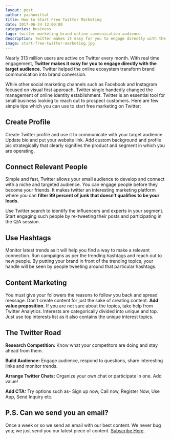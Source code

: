 ```yaml
---
layout: post
author: yashumittal
title: How to Start Free Twitter Marketing
date: 2017-06-24 12:00:00
categories: business
tags: twitter marketing brand online communication audience
description: Twitter makes it easy for you to engage directly with the target audience. It helped the online ecosystem transform brand communication into brand conversion.
image: start-free-twitter-marketing.jpg
---
```


Nearly 313 million users are active on Twitter every month. With real time engagement, **Twitter makes it easy for you to engage directly with the target audience.** Twitter helped the online ecosystem transform brand communication into brand conversion.

While other social marketing channels such as Facebook and Instagram focused on visual first approach, Twitter single handedly changed the management of online identity establishment.  Twitter is an essential tool for small business looking to reach out to prospect customers. Here are few simple tips which you can use to start free marketing on Twitter:

## Create Profile

Create Twitter profile and use it to communicate with your target audience. Update bio and put your website link. Add custom background and profile pic strategically that clearly signifies the product and segment in which you are operating.

## Connect Relevant People

Simple and fast, Twitter allows your small audience to develop and connect with a niche and targeted audience. You can engage people before they become your friends. It makes twitter an interesting marketing platform where you can **filter 99 percent of junk that doesn’t qualifies to be your leads.**

Use Twitter search to identify the influencers and experts in your segment. Start engaging such people by re-tweeting their posts and participating in the Q/A session.

## Use Hashtags

Monitor latest trends as it will help you find a way to make a relevant connection. Run campaigns as per the trending hashtags and reach out to new people.  By putting your brand in front of the trending topics, your handle will be seen by people tweeting around that particular hashtags.

## Content Marketing

You must give your followers the reasons to follow you back and spread message. Don’t create content for just the sake of creating content. **Add value preposition.** If you are not sure about the topics, take help from Twitter Analytics. Interests are categorically divided into unique and top. Just use top interests list as it also contains the unique interest topics.

## The Twitter Road

**Research Competition:** Know what your competitors are doing and stay ahead from them.

**Build Audience:** Engage audience, respond to questions, share interesting links and monitor trends.

**Arrange Twitter Chats:** Organize your own chat or participate in one. Add value!

**Add CTA:** Try options such as- Sign up now, Call now, Register Now, Use App, Send Inquiry etc.

## P.S. Can we send you an email?

Once a week or so we send an email with our best content. We never bug you; we just send you our latest piece of content. [Subscribe Here](#subscribe).
